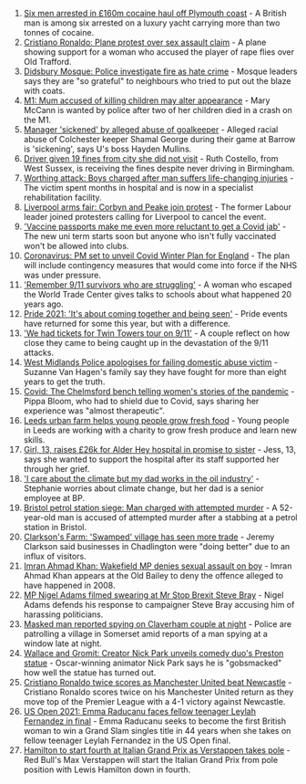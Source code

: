 1. [Six men arrested in £160m cocaine haul off Plymouth coast](https://www.bbc.co.uk/news/uk-england-devon-58528515?at_medium=RSS&at_campaign=KARANGA) - A British man is among six arrested on a luxury yacht carrying more than two tonnes of cocaine.
2. [Cristiano Ronaldo: Plane protest over sex assault claim](https://www.bbc.co.uk/news/uk-england-manchester-58528893?at_medium=RSS&at_campaign=KARANGA) - A plane showing support for a woman who accused the player of rape flies over Old Trafford.
3. [Didsbury Mosque: Police investigate fire as hate crime](https://www.bbc.co.uk/news/uk-england-manchester-58528886?at_medium=RSS&at_campaign=KARANGA) - Mosque leaders says they are "so grateful" to neighbours who tried to put out the blaze with coats.
4. [M1: Mum accused of killing children may alter appearance](https://www.bbc.co.uk/news/uk-england-beds-bucks-herts-58531347?at_medium=RSS&at_campaign=KARANGA) - Mary McCann is wanted by police after two of her children died in a crash on the M1.
5. [Manager 'sickened' by alleged abuse of goalkeeper](https://www.bbc.co.uk/sport/football/58529258?at_medium=RSS&at_campaign=KARANGA) - Alleged racial abuse of Colchester keeper Shamal George during their game at Barrow is 'sickening', says U's boss Hayden Mullins.
6. [Driver given 19 fines from city she did not visit](https://www.bbc.co.uk/news/uk-england-birmingham-58528405?at_medium=RSS&at_campaign=KARANGA) - Ruth Costello, from West Sussex, is receiving the fines despite never driving in Birmingham.
7. [Worthing attack: Boys charged after man suffers life-changing injuries](https://www.bbc.co.uk/news/uk-england-sussex-58528690?at_medium=RSS&at_campaign=KARANGA) - The victim spent months in hospital and is now in a specialist rehabilitation facility.
8. [Liverpool arms fair: Corbyn and Peake join protest](https://www.bbc.co.uk/news/uk-england-merseyside-58513166?at_medium=RSS&at_campaign=KARANGA) - The former Labour leader joined protesters calling for Liverpool to cancel the event.
9. ['Vaccine passports make me even more reluctant to get a Covid jab'](https://www.bbc.co.uk/news/newsbeat-58505658?at_medium=RSS&at_campaign=KARANGA) - The new uni term starts soon but anyone who isn't fully vaccinated won't be allowed into clubs.
10. [Coronavirus: PM set to unveil Covid Winter Plan for England](https://www.bbc.co.uk/news/uk-58529158?at_medium=RSS&at_campaign=KARANGA) - The plan will include contingency measures that would come into force if the NHS was under pressure.
11. ['Remember 9/11 survivors who are struggling'](https://www.bbc.co.uk/news/uk-england-norfolk-58518263?at_medium=RSS&at_campaign=KARANGA) - A woman who escaped the World Trade Center gives talks to schools about what happened 20 years ago.
12. [Pride 2021: 'It's about coming together and being seen'](https://www.bbc.co.uk/news/uk-england-nottinghamshire-58505426?at_medium=RSS&at_campaign=KARANGA) - Pride events have returned for some this year, but with a difference.
13. ['We had tickets for Twin Towers tour on 9/11'](https://www.bbc.co.uk/news/uk-england-birmingham-58486093?at_medium=RSS&at_campaign=KARANGA) - A couple reflect on how close they came to being caught up in the devastation of the 9/11 attacks.
14. [West Midlands Police apologises for failing domestic abuse victim](https://www.bbc.co.uk/news/uk-england-birmingham-58515401?at_medium=RSS&at_campaign=KARANGA) - Suzanne Van Hagen's family say they have fought for more than eight years to get the truth.
15. [Covid: The Chelmsford bench telling women's stories of the pandemic](https://www.bbc.co.uk/news/uk-england-essex-58505014?at_medium=RSS&at_campaign=KARANGA) - Pippa Bloom, who had to shield due to Covid, says sharing her experience was "almost therapeutic".
16. [Leeds urban farm helps young people grow fresh food](https://www.bbc.co.uk/news/uk-england-leeds-58521359?at_medium=RSS&at_campaign=KARANGA) - Young people in Leeds are working with a charity to grow fresh produce and learn new skills.
17. [Girl, 13, raises £26k for Alder Hey hospital in promise to sister](https://www.bbc.co.uk/news/uk-england-merseyside-58521142?at_medium=RSS&at_campaign=KARANGA) - Jess, 13, says she wanted to support the hospital after its staff supported her through her grief.
18. ['I care about the climate but my dad works in the oil industry'](https://www.bbc.co.uk/news/uk-england-london-58522466?at_medium=RSS&at_campaign=KARANGA) - Stephanie worries about climate change, but her dad is a senior employee at BP.
19. [Bristol petrol station siege: Man charged with attempted murder](https://www.bbc.co.uk/news/uk-england-bristol-58523847?at_medium=RSS&at_campaign=KARANGA) - A 52-year-old man is accused of attempted murder after a stabbing at a petrol station in Bristol.
20. [Clarkson's Farm: 'Swamped' village has seen more trade](https://www.bbc.co.uk/news/uk-england-oxfordshire-58519620?at_medium=RSS&at_campaign=KARANGA) - Jeremy Clarkson said businesses in Chadlington were "doing better" due to an influx of visitors.
21. [Imran Ahmad Khan: Wakefield MP denies sexual assault on boy](https://www.bbc.co.uk/news/uk-england-leeds-58521919?at_medium=RSS&at_campaign=KARANGA) - Imran Ahmad Khan appears at the Old Bailey to deny the offence alleged to have happened in 2008.
22. [MP Nigel Adams filmed swearing at Mr Stop Brexit Steve Bray](https://www.bbc.co.uk/news/uk-england-york-north-yorkshire-58518526?at_medium=RSS&at_campaign=KARANGA) - Nigel Adams defends his response to campaigner Steve Bray accusing him of harassing politicians.
23. [Masked man reported spying on Claverham couple at night](https://www.bbc.co.uk/news/uk-england-somerset-58521228?at_medium=RSS&at_campaign=KARANGA) - Police are patrolling a village in Somerset amid reports of a man spying at a window late at night.
24. [Wallace and Gromit: Creator Nick Park unveils comedy duo's Preston statue](https://www.bbc.co.uk/news/uk-england-lancashire-58516735?at_medium=RSS&at_campaign=KARANGA) - Oscar-winning animator Nick Park says he is "gobsmacked" how well the statue has turned out.
25. [Cristiano Ronaldo twice scores as Manchester United beat Newcastle](https://www.bbc.co.uk/sport/football/58437003?at_medium=RSS&at_campaign=KARANGA) - Cristiano Ronaldo scores twice on his Manchester United return as they move top of the Premier League with a 4-1 victory against Newcastle.
26. [US Open 2021: Emma Raducanu faces fellow teenager Leylah Fernandez in final](https://www.bbc.co.uk/sport/tennis/58524261?at_medium=RSS&at_campaign=KARANGA) - Emma Raducanu seeks to become the first British woman to win a Grand Slam singles title in 44 years when she takes on fellow teenager Leylah Fernandez in the US Open final.
27. [Hamilton to start fourth at Italian Grand Prix as Verstappen takes pole](https://www.bbc.co.uk/sport/formula1/58530561?at_medium=RSS&at_campaign=KARANGA) - Red Bull's Max Verstappen will start the Italian Grand Prix from pole position with Lewis Hamilton down in fourth.
